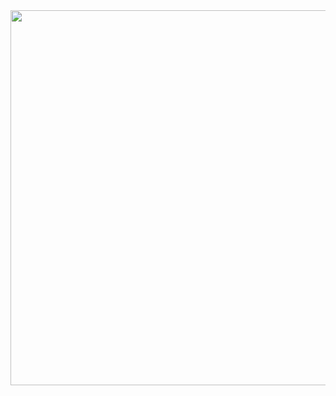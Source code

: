 <img src="https://i.pinimg.com/736x/96/18/8b/96188bffe47064ea3da3f3a9451a167e.jpg" height="600" width="600">

